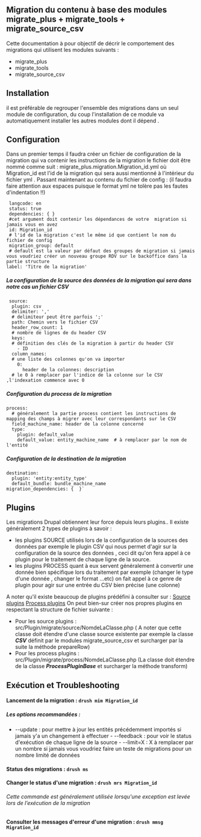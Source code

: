 
## Migration du contenu à base des modules migrate_plus + migrate_tools + migrate_source_csv
Cette documentation à pour objectif de décrir le comportement des migrations qui utilisent les modules suivants :
* migrate_plus
* migrate_tools
* migrate_source_csv

## Installation

il est préférable de regrouper l'ensemble des migrations dans un seul module de configuration, du coup l'installation de ce module va
automatiquement installer les autres modules dont il dépend .

## Configuration

Dans un premier temps il faudra créer un fichier de configuration de la migration qui va contenir les instructions de la migration le fichier
doit être nommé comme suit : migrate_plus.migration.Migration_id.yml où Migration_id est l'id de la migration qui sera aussi mentionné à l'intérieur du fichier yml .
Passant maintenant au contenu du fichier de config :
 (il faudra faire attention aux espaces puisque le format yml ne tolère pas les fautes d'indentation !!)


     langcode: en
     status: true
     dependencies: { }
     #cet argument doit contenir les dépendances de votre  migration si jamais vous en avez
     id: Migration_id
     # l'id de la migration c'est le même id que contient le nom du fichier de config
     migration_group: default
     # default est la valeur par défaut des groupes de migration si jamais vous voudriez créer un nouveau groupe RDV sur le backoffice dans la partie structure
    label: 'Titre de la migration'

##### La configuration de la source des données de la migration qui sera dans notre cas un fichier CSV
	 source:
	  plugin: csv
	  delimiter: ','
	  # delimiteur peut être parfois ';'
	  path: Chemin vers le fichier CSV
	  header_row_count: 1
	  # nombre de lignes de du header CSV
	  keys:
	  # définition des clés de la migration à partir du header CSV
	    - ID
	  column_names:
	  # une liste des colonnes qu'on va importer
	    0:
	      header de la colonnes: description
	  # le 0 à remplacer par l'indice de la colonne sur le CSV ,l'indexation commence avec 0

##### Configuration du process de la migration
	process:
	  # généralement la partie process contient les instructions de mapping des champs à migrer avec leur correspondants sur le CSV
	  field_machine_name: header de la colonne concerné
	  type:
	    plugin: default_value
	    default_value: entity_machine_name  # à remplacer par le nom de l'entité
##### Configuration de la destination de la migration
	destination:
	  plugin: 'entity:entity_type'
	  default_bundle: bundle_machine_name
	migration_dependencies: {  }`



## Plugins
Les migrations Drupal obtiennent leur force depuis leurs plugins.. Il existe généralement 2 types de plugins à savoir :
- les plugins SOURCE utilisés lors de la configuration de la sources des données par exemple le plugin CSV qui nous permet d'agir sur la configuration de la source des données , ceci dit qu'on fera appel à ce plugin pour le traitement de chaque ligne de la source.
- les plugins PROCESS quant à eux servent généralement à convertir une donnée bien spécifique lors du traitement par exemple (changer le type d'une donnée , changer le format ...etc) on fait appel à ce genre de plugin pour agir sur une entrée du CSV bien précise (une colonne)

A noter qu'il existe beaucoup de plugins prédéfini à consulter sur :
[Source plugins](https://www.drupal.org/docs/8/api/migrate-api/migrate-source-plugins)
[Process plugins](https://www.drupal.org/docs/8/api/migrate-api/migrate-process-plugins)
On peut bien-sur créer nos propres plugins en respectant la structure de fichier suivante :
  - Pour les source plugins : src/Plugin/migrate/source/NomdeLaClasse.php ( A noter que cette classe doit étendre d'une classe source existente par exemple la classe ***CSV*** définit par le modules migrate_source_csv et surcharger par la suite la méthode prepareRow)
  - Pour les process plugins : src/Plugin/migrate/process/NomdeLaClasse.php (La classe doit étendre de la classe ***ProcessPluginBase*** et surcharger la méthode transform)

## Exécution et Troubleshooting

#### Lancement de la migration : `drush mim Migration_id`
##### Les options recommandées :
   - -\-update : pour mettre à jour les entités précédemment importés si jamais y'a un changement à effectuer
    - -\-feedback : pour voir le status d'exécution de chaque ligne de la source
    - -\-limit=X : X à remplacer par un nombre si jamais vous voudriez faire un teste de migrations pour un nombre limité de données
#### Status des migrations : `drush ms`
#### Changer le status d'une migration : `drush mrs Migration_id`
###### Cette commande est généralement utilisée lorsqu'une exception est levée lors de l’exécution de la migration
#### Consulter les messages d'erreur d'une migration : `drush mmsg Migration_id`


